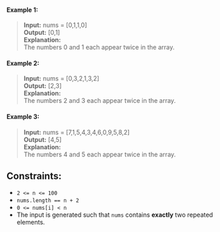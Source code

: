 #### Example 1:

> **Input:** nums = [0,1,1,0]  
> **Output:** [0,1]  
> **Explanation:**  
> The numbers 0 and 1 each appear twice in the array.

#### Example 2:

> **Input:** nums = [0,3,2,1,3,2]  
> **Output:** [2,3]  
> **Explanation:**  
> The numbers 2 and 3 each appear twice in the array.

#### Example 3:

> **Input:** nums = [7,1,5,4,3,4,6,0,9,5,8,2]  
> **Output:** [4,5]  
> **Explanation:**  
> The numbers 4 and 5 each appear twice in the array.

## Constraints:

- `2 <= n <= 100`
- `nums.length == n + 2`
- `0 <= nums[i] < n`
- The input is generated such that `nums` contains **exactly** two repeated elements.
